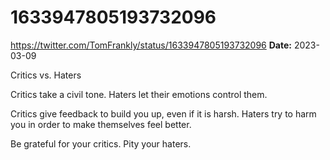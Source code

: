 # 1633947805193732096
https://twitter.com/TomFrankly/status/1633947805193732096
**Date:** 2023-03-09

Critics vs. Haters

Critics take a civil tone. Haters let their emotions control them.

Critics give feedback to build you up, even if it is harsh. Haters try to harm you in order to make themselves feel better.

Be grateful for your critics. Pity your haters.
